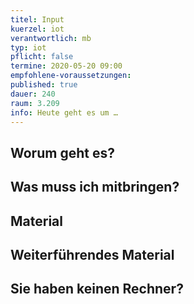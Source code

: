 ```yaml
---
titel: Input
kuerzel: iot
verantwortlich: mb
typ: iot
pflicht: false
termine: 2020-05-20 09:00
empfohlene-voraussetzungen: 
published: true
dauer: 240
raum: 3.209
info: Heute geht es um …
---
```


## Worum geht es?

## Was muss ich mitbringen?

## Material

## Weiterführendes Material

## Sie haben keinen Rechner?
